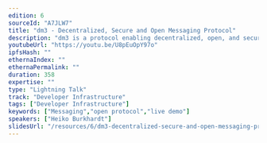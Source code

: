 ```yaml
---
edition: 6
sourceId: "A7JLW7"
title: "dm3 - Decentralized, Secure and Open Messaging Protocol"
description: "dm3 is a protocol enabling decentralized, open, and secure messaging based on established web3 services like ENS and IPFS. It doesn't rely on any central service. The user has complete control over where their messaging data is stored. By using ENS names and ENS text records as the registry for public keys, the user owns the identity linked to their messages. dm3 comes with a reference implementation for a standalone web application, a widget, and a delivery service."
youtubeUrl: "https://youtu.be/U8pEuOpY97o"
ipfsHash: ""
ethernaIndex: ""
ethernaPermalink: ""
duration: 358
expertise: ""
type: "Lightning Talk"
track: "Developer Infrastructure"
tags: ["Developer Infrastructure"]
keywords: ["Messaging","open protocol","live demo"]
speakers: ["Heiko Burkhardt"]
slidesUrl: "/resources/6/dm3-decentralized-secure-and-open-messaging-protocol.pdf"
---
```

